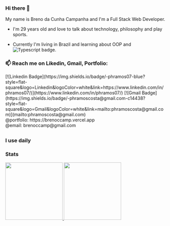 ### Hi there 👋
<!--
**brenoccamp/brenoccamp** is a ✨ _special_ ✨ repository because its `README.md` (this file) appears on your GitHub profile.

Here are some ideas to get you started:

- 🔭 I’m currently working on ...
- 👯 I’m looking to collaborate on ...
- 🤔 I’m looking for help with ...
- 💬 Ask me about ...
- 😄 Pronouns: ...
- ⚡ Fun fact: ...
-->
My name is Breno da Cunha Campanha and I'm a Full Stack Web Developer.
- I'm 29 years old and love to talk about technology, philosophy and play sports.

- Currently I'm living in Brazil and learning about OOP and <img src="https://camo.githubusercontent.com/15569ddae589aac1f190bb8f480c3f1947ae54ceb78fcc0a4e9bcf5688718189/68747470733a2f2f696d672e736869656c64732e696f2f62616467652f2d547970657363726970742d77686974653f7374796c653d666c61742d73717561726526636f6c6f723d313931396666266c6f676f3d74797065736372697074266c6f676f436f6c6f723d7768697465" alt="Typescript badge">.

<h3>📫 Reach me on Likedin, Gmail, Portfolio:</h3>
[![Linkedin Badge](https://img.shields.io/badge/-phramos07-blue?style=flat-square&logo=Linkedin&logoColor=white&link=https://www.linkedin.com/in/phramos07/)](https://www.linkedin.com/in/phramos07/)
[![Gmail Badge](https://img.shields.io/badge/-phramoscosta@gmail.com-c14438?style=flat-square&logo=Gmail&logoColor=white&link=mailto:phramoscosta@gmail.com)](mailto:phramoscosta@gmail.com)
 <br>
 @portfolio: https://brenoccamp.vercel.app
 <br>
 @email:     brenoccamp@gmail.com
<h2></h2>
<h3>I use daily</h3>

### Stats
<div>
<a href="https://github.com/brenoccamp">
<img height="180em" src="https://github-readme-stats.vercel.app/api?username=brenoccamp&show_icons=true&theme=tokyonight&include_all_commits=true&count_private=true"/>
<img height="180em" src="https://github-readme-stats.vercel.app/api/top-langs/?username=brenoccamp&layout=compact&langs_count=7&theme=tokyonight"/>
</div>
<div style="display: inline_block"><br></a>
